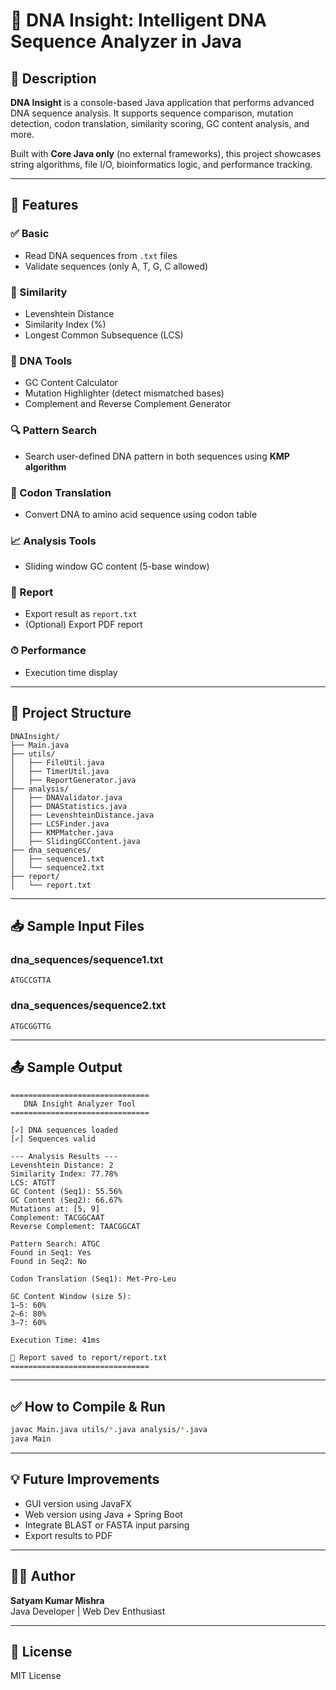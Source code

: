 # 🧬 DNA Insight: Intelligent DNA Sequence Analyzer in Java

## 📌 Description
**DNA Insight** is a console-based Java application that performs advanced DNA sequence analysis. It supports sequence comparison, mutation detection, codon translation, similarity scoring, GC content analysis, and more.

Built with **Core Java only** (no external frameworks), this project showcases string algorithms, file I/O, bioinformatics logic, and performance tracking.

---

## 🚀 Features

### ✅ Basic
- Read DNA sequences from `.txt` files
- Validate sequences (only A, T, G, C allowed)

### 📏 Similarity
- Levenshtein Distance
- Similarity Index (%)
- Longest Common Subsequence (LCS)

### 🧬 DNA Tools
- GC Content Calculator
- Mutation Highlighter (detect mismatched bases)
- Complement and Reverse Complement Generator

### 🔍 Pattern Search
- Search user-defined DNA pattern in both sequences using **KMP algorithm**

### 🧠 Codon Translation
- Convert DNA to amino acid sequence using codon table

### 📈 Analysis Tools
- Sliding window GC content (5-base window)

### 📂 Report
- Export result as `report.txt`
- (Optional) Export PDF report

### ⏱ Performance
- Execution time display

---

## 📁 Project Structure
```
DNAInsight/
├── Main.java
├── utils/
│   ├── FileUtil.java
│   ├── TimerUtil.java
│   ├── ReportGenerator.java
├── analysis/
│   ├── DNAValidator.java
│   ├── DNAStatistics.java
│   ├── LevenshteinDistance.java
│   ├── LCSFinder.java
│   ├── KMPMatcher.java
│   ├── SlidingGCContent.java
├── dna_sequences/
│   ├── sequence1.txt
│   └── sequence2.txt
├── report/
│   └── report.txt
```

---

## 📥 Sample Input Files
### dna_sequences/sequence1.txt
```
ATGCCGTTA
```
### dna_sequences/sequence2.txt
```
ATGCGGTTG
```
---

## 📤 Sample Output
```
===============================
   DNA Insight Analyzer Tool
===============================

[✓] DNA sequences loaded
[✓] Sequences valid

--- Analysis Results ---
Levenshtein Distance: 2
Similarity Index: 77.78%
LCS: ATGTT
GC Content (Seq1): 55.56%
GC Content (Seq2): 66.67%
Mutations at: [5, 9]
Complement: TACGGCAAT
Reverse Complement: TAACGGCAT

Pattern Search: ATGC
Found in Seq1: Yes
Found in Seq2: No

Codon Translation (Seq1): Met-Pro-Leu

GC Content Window (size 5):
1–5: 60%
2–6: 80%
3–7: 60%

Execution Time: 41ms

📝 Report saved to report/report.txt
===============================
```

---

## ✅ How to Compile & Run
```bash
javac Main.java utils/*.java analysis/*.java
java Main
```

---

## 💡 Future Improvements
- GUI version using JavaFX
- Web version using Java + Spring Boot
- Integrate BLAST or FASTA input parsing
- Export results to PDF

---

## 👨‍💻 Author
**Satyam Kumar Mishra**  
Java Developer | Web Dev Enthusiast

---

## 📜 License
MIT License
